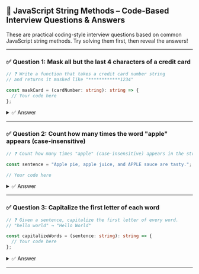 ## 🧵 JavaScript String Methods – Code-Based Interview Questions & Answers

These are practical coding-style interview questions based on common JavaScript string methods. Try solving them first, then reveal the answers!

---

### ✅ Question 1: Mask all but the last 4 characters of a credit card

```ts
// ❓ Write a function that takes a credit card number string
// and returns it masked like "************1234"

const maskCard = (cardNumber: string): string => {
  // Your code here
};
```

<details>
<summary>✅ Answer</summary>

```ts
const maskCard = (cardNumber: string): string => {
  return cardNumber.slice(-4).padStart(cardNumber.length, '*');
};
```
</details>

---

### ✅ Question 2: Count how many times the word "apple" appears (case-insensitive)

```ts
// ❓ Count how many times "apple" (case-insensitive) appears in the string

const sentence = "Apple pie, apple juice, and APPLE sauce are tasty.";

// Your code here
```

<details>
<summary>✅ Answer</summary>

```ts
const countApples = sentence.match(/apple/gi)?.length || 0;
```
</details>

---

### ✅ Question 3: Capitalize the first letter of each word

```ts
// ❓ Given a sentence, capitalize the first letter of every word.
// "hello world" → "Hello World"

const capitalizeWords = (sentence: string): string => {
  // Your code here
};
```

<details>
<summary>✅ Answer</summary>

```ts
const capitalizeWords = (sentence: string): string => {
  return sentence.replace(/\b\w/g, char => char.toUpperCase());
};
```
</details>

---